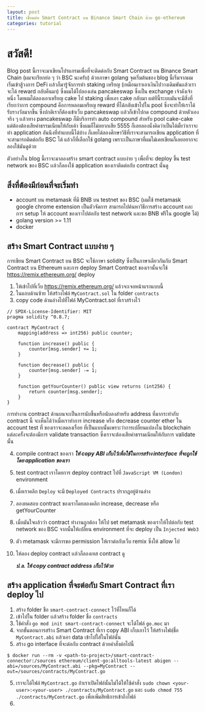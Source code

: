 ```yaml
---
layout: post
title: เชื่อมต่อ Smart Contract บน Binance Smart Chain ด้วย go-ethereum
categories: tutorial
---
```


# สวัสดี!

Blog post นี้เราจะมาเขียนโปรแกรมเพื่อที่จะติดต่อกับ Smart Contract บน Binance Smart Chain (ผมจะเรียกย่อ ๆ ว่า BSC นะครับ) ด้วยภาษา golang จุดเริ่มต้นของ blog นี้เริ่มจากผมเริ่มเข้าสู้วงการ DeFi เเล้วก็มารู้จักการทำ staking เหรียญ (เหมือนเราเอาเงินไปวางเดิมพันเเล้วเราจะได้ reward กลับคืนมา) ซึ่งผมได้ไปลองเล่น pancakeswap ซึ่งเป็น exchange เจ้าดังเจ้าหนึ่ง โดยผมได้ลองเอาเหรียญ cake ไป staking เพื่อเอา cake กลับมา แต่ทีนี้ระบบมันจะมีสิ่งที่เรียกว่าการ compound คือการหลอมเหรียญ reward ที่ได้กลับเข้าไปใน pool ซึ่งจะทำให้เราได้รับรางวัลมากขึ้น ซึ่งปกติเราก็ต้องเข้าเว็บ pancakeswap เเล้วก็เข้าไปกด compound ด้วยตัวเอง จริง ๆ เเล้วทาง pancakeswap ก็มีบริการทำ auto compound สำหรับ pool cake-cake แต่ต้องต้องเสียค่าธรรมเนียมให้กับเค้า ซึ่งผมก็ไม่อยากเสีย 5555 ก็เลยลองนั่งคิดว่าเป็นได้มั้ยว่าเราจะทำ application อันนึงที่ทำแบบนี้ได้บ้าง ก็เลยได้ลองศึกษาวิธีที่เราจะสามารถเขียน application ที่จะสามารถติดต่อกับ BSC ได้ แล้วก็ที่เลือกใช้ golang เพราะเป็นภาษาที่ผมไม่เคยเขียนก็เลยอยากจะลองใช้มันดูด้วย

ตัวอย่างใน blog นี้เราจะมาลองสร้าง smart contract แบบง่าย ๆ เพื่อที่จะ deploy ขึ้น test network ของ BSC เเล้วก็ลองใช้ application ของเราติดต่อกับ contract นั้นดู

## สิ่งที่ต้องมีก่อนที่จะเริ่มทำ

-   account บน metamask ที่มี BNB บน testnet ของ BSC (ผมใช้ metamask google chrome extension เป็นตัวจัดการ สามารถไปค้นหาวิธีการสร้าง account เเละการ setup ให้ account ของเราไปต่อกับ test network และขอ BNB ฟรีใน google ได้)
-   golang version >= 1.11
-   docker

## สร้าง Smart Contract แบบง่าย ๆ

การเขียน Smart Contract บน BSC จะใช้ภาษา solidity ซึ่งเป็นภาษาเดียวกันกับ Smart Contract บน Ethereum และการ deploy Smart Contract ของเรานั้นจะใช้ https://remix.ethereum.org/ deploy

1.  ให้เข้าไปที่เว็บ https://remix.ethereum.org/ แล้วจะเจอหน้าแรกแบบนี้
2.  ในแถบด้านซ้าย ให้สร้างไฟล์ `MyContract.sol` ใน folder `contracts`
3.  copy code ด้านล่างไปที่ไฟล์ MyContract.sol ที่เราสร้างไว้

```
// SPDX-License-Identifier: MIT
pragma solidity ^0.8.7;

contract MyContract {
    mapping(address => int256) public counter;

    function increase() public {
        counter[msg.sender] += 1;
    }

    function decrease() public {
        counter[msg.sender] -= 1;
    }

    function getYourCounter() public view returns (int256) {
        return counter[msg.sender];
    }
}

```

การทำงาน contract ด้านบนจะเป็นการนับขึ้นหรือนับลงสำหรับ address ที่มากระทำกับ contract นี้ จะเห็นได้ว่าเมื่อเราทำการ increase หรือ decrease counter ether ใน account test ที่ ของเราจะลดลงเรื่อย ที่เป็นแบบนั้นเพราะว่าการเปลี่ยนแปลงใน blockchain แต่ละครั้งจะต้องมีการ validate transaction ซึ่งเราจะต้องเสียค่าธรรมเนียมให้กับการ validate นั้น

4.  compile contract ของเรา **_ให้ copy ABI เก็บไว้เพื่อใช้ในการสร้าง interface ที่จะถูกใช้โดย application ของเรา_**
5.  test contract เราโดยการ deploy contract ไปที่ `JavaScript VM (London)` environment
6.  เมื่อเราคลิก `Deploy` จะมี `Deployed Contracts` ปรากฎอยู่ด้านล่าง
7.  ลองทดสอบ contract ของเราโดยลองคลิก increase, decrease หรือ getYourCounter
8.  เมื่อมันใจเเล้วว่า contract ทำงานถูกต้อง ให้ไป set metamask ของเราให้ไปต่อกับ test network ของ BSC จากนั้นให้เปลี่ยน environment ที่จะ deploy เป็น `Injected Web3`
9.  ตัว metamask จะมีการขอ permission ให้เราต่อกับเว็บ remix ซึ่งให้ allow ไป
10. ให้ลอง deploy contract เเล้วก็ลองเทส contract ดู

    **_ป.ล. ให้ copy contract address เก็บไว้ด้วย_**

## สร้าง application ที่จะต่อกับ Smart Contract ที่เรา deploy ไป

1.  สร้าง folder ชือ `smart-contract-connect` ไว้ที่ไหนก็ได้
2.  เข้าไปใน folder เเล้วสร้าง folder ชื่อ `contracts`
3.  ใช้คำสั่ง `go mod init smart-contract-connect` จะได้ไฟล์ `go.moc` มา
4.  จากขั้นตอนการสร้าง Smart Contract ที่เรา copy ABI เก็บเอาไว้ ให้สร้างไฟลฺ์ชื่อ `MyContract.abi` เเล้วเอา data เข้าไปใส่ในไฟล์นั้น
5.  สร้าง go interface ที่จะต่อกับ contract ด้วยคำสั่งต่อไปนี้

```
$ docker run --rm -v <path-to-project>/smart-contract-connector:/sources ethereum/client-go:alltools-latest abigen --abi=/sources/MyContract.abi --pkg=MyContract --out=/sources/contracts/MyContract.go
```

5.  เราจะได้ไฟล์ `MyContract.go` ถ้าเราเปิดไฟล์นั้นไม่ได้ให้ใช้คำสั่ง `sudo chown <your-user>:<your-user> ./contracts/MyContract.go` และ `sudo chmod 755 ./contracts/MyContract.go` เพื่อเพิ่มสิทธิการเข้าถึงไฟล์
6.
